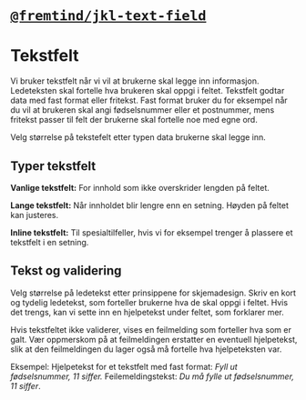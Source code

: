 # [`@fremtind/jkl-text-field`](https://fremtind.github.io/jokul/komponenter/textinput)

# Tekstfelt

Vi bruker tekstfelt når vi vil at brukerne skal legge inn informasjon. Ledeteksten skal fortelle hva brukeren skal oppgi i feltet. Tekstfelt godtar data med fast format eller fritekst. Fast format bruker du for eksempel når du vil at brukeren skal angi fødselsnummer eller et postnummer, mens fritekst passer til felt der brukerne skal fortelle noe med egne ord.

Velg størrelse på tekstefelt etter typen data brukerne skal legge inn.

## Typer tekstfelt

**Vanlige tekstfelt:**
For innhold som ikke overskrider lengden på feltet.

**Lange tekstfelt:**
Når innholdet blir lengre enn en setning. Høyden på feltet kan justeres.

**Inline tekstfelt:**
Til spesialtilfeller, hvis vi for eksempel trenger å plassere et tekstfelt i en setning.

## Tekst og validering

Velg størrelse på ledetekst etter prinsippene for skjemadesign. Skriv en kort og tydelig ledetekst, som forteller brukerne hva de skal oppgi i feltet. Hvis det trengs, kan vi sette inn en hjelpetekst under feltet, som forklarer mer.

Hvis tekstfeltet ikke validerer, vises en feilmelding som forteller hva som er galt. Vær oppmerskom på at feilmeldingen erstatter en eventuell hjelpetekst, slik at den feilmeldingen du lager også må fortelle hva hjelpeteksten var.

Eksempel:
Hjelpetekst for et tekstfelt med fast format: _Fyll ut fødselsnummer, 11 siffer._ Feilemeldingstekst: _Du må fylle ut fødselsnummer, 11 siffer_.
